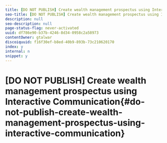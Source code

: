 ```yaml
---
title: [DO NOT PUBLISH] Create wealth management prospectus using Interactive Communication
seo-title: [DO NOT PUBLISH] Create wealth management prospectus using Interactive Communication
description: null
seo-description: null
page-status-flag: never-activated
uuid: df786e90-b37b-4246-8d34-0958c2a58973
contentOwner: gtalwar
discoiquuid: f16f30ef-b8ed-40b9-893b-73c210620170
index: y
internal: n
snippet: y
---
```


# [DO NOT PUBLISH] Create wealth management prospectus using Interactive Communication{#do-not-publish-create-wealth-management-prospectus-using-interactive-communication}

